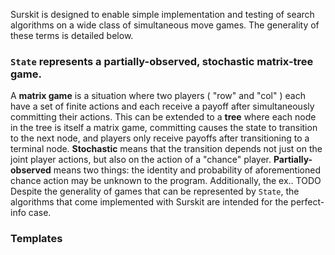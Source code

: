 
Surskit is designed to enable simple implementation and testing of search algorithms on a wide class of simultaneous move games. The generality of these terms is detailed below.

### `State` represents a partially-observed, stochastic matrix-tree game.
A **matrix game** is a situation where two players ( "row" and "col" ) each have a set of finite actions and each receive a payoff after simultaneously committing their actions. This can be extended to a **tree** where each node in the tree is itself a matrix game, committing causes the state to transition to the next node, and players only receive payoffs after transitioning to a terminal node.
**Stochastic** means that the transition depends not just on the joint player actions, but also on the action of a "chance" player. 
**Partially-observed** means two things: the identity and probability of aforementioned chance action may be unknown to the program. Additionally, the ex.. TODO
Despite the generality of games that can be represented by `State`, the algorithms that come implemented with Surskit are intended for the perfect-info case.

### Templates
